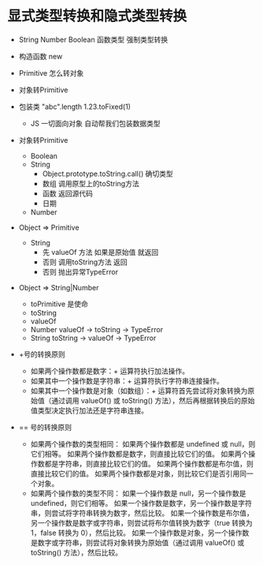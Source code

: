 # 显式类型转换和隐式类型转换
- String Number Boolean 函数类型 强制类型转换
- 构造函数 new
- Primitive 怎么转对象

- 对象转Primitive

- 包装类
  "abc".length
  1.23.toFixed(1)
  - JS 一切面向对象 自动帮我们包装数据类型

- 对象转Primitive
  - Boolean
  - String
    - Object.prototype.toString.call()
    确切类型
    - 数组 调用原型上的toString方法
    - 函数 返回源代码
    - 日期
  - Number

- Object => Primitive
  - String 
    - 先 valueOf 方法 如果是原始值 就返回
    - 否则 调用toString方法 返回
    - 否则 抛出异常TypeError

- Object => String|Number
  - toPrimitive 是使命
  - toString
  - valueOf
  - Number valueOf -> toString -> TypeError
  - String toString -> valueOf -> TypeError

- +号的转换原则
  - 如果两个操作数都是数字：+ 运算符执行加法操作。
  - 如果其中一个操作数是字符串：+ 运算符执行字符串连接操作。
  - 如果其中一个操作数是对象（如数组）：+ 运算符首先尝试将对象转换为原始值（通过调用 valueOf() 或 toString() 方法），然后再根据转换后的原始值类型决定执行加法还是字符串连接。

- == 号的转换原则
  - 如果两个操作数的类型相同：
如果两个操作数都是 undefined 或 null，则它们相等。
如果两个操作数都是数字，则直接比较它们的值。
如果两个操作数都是字符串，则直接比较它们的值。
如果两个操作数都是布尔值，则直接比较它们的值。
如果两个操作数都是对象，则比较它们是否引用同一个对象。
  - 如果两个操作数的类型不同：
如果一个操作数是 null，另一个操作数是 undefined，则它们相等。
如果一个操作数是数字，另一个操作数是字符串，则尝试将字符串转换为数字，然后比较。
如果一个操作数是布尔值，另一个操作数是数字或字符串，则尝试将布尔值转换为数字（true 转换为 1，false 转换为 0），然后比较。
如果一个操作数是对象，另一个操作数是数字或字符串，则尝试将对象转换为原始值（通过调用 valueOf() 或 toString() 方法），然后比较。


